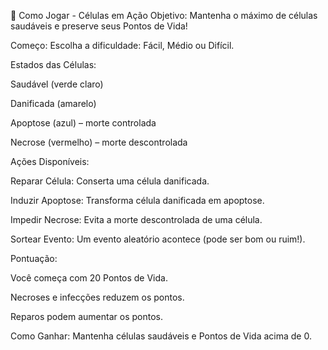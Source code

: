 📖 Como Jogar - Células em Ação
Objetivo:
Mantenha o máximo de células saudáveis e preserve seus Pontos de Vida!

Começo:
Escolha a dificuldade: Fácil, Médio ou Difícil.

Estados das Células:

Saudável (verde claro)

Danificada (amarelo)

Apoptose (azul) – morte controlada

Necrose (vermelho) – morte descontrolada

Ações Disponíveis:

Reparar Célula: Conserta uma célula danificada.

Induzir Apoptose: Transforma célula danificada em apoptose.

Impedir Necrose: Evita a morte descontrolada de uma célula.

Sortear Evento: Um evento aleatório acontece (pode ser bom ou ruim!).

Pontuação:

Você começa com 20 Pontos de Vida.

Necroses e infecções reduzem os pontos.

Reparos podem aumentar os pontos.

Como Ganhar:
Mantenha células saudáveis e Pontos de Vida acima de 0.
